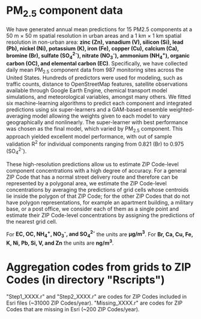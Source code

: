 # PM<sub>2.5</sub> component data

We have generated annual mean predictions for 15 PM2.5 components at a 50 m × 50 m spatial resolution in urban areas and a 1 km × 1 km spatial resolution in non-urban area: **zinc (Zn), vanadium (V), silicon (Si), lead (Pb), nickel (Ni), potassium (K), iron (Fe), copper (Cu), calcium (Ca), bromine (Br), sulfate (SO<sub>4</sub><sup>2-</sup>), nitrate (NO<sub>3</sub><sup>-</sup>), ammonium (NH<sub>4</sub><sup>+</sup>), organic carbon (OC), and elemental carbon (EC)**. Specifically, we have collected daily mean PM<sub>2.5</sub> component data from 987 monitoring sites across the United States. Hundreds of predictors were used for modeling, such as traffic counts, distance to OpenStreetMap features, satellite observations available through Google Earth Engine, chemical transport model simulations, and meteorological variables, amongst many others. We fitted six machine-learning algorithms to predict each component and integrated predictions using six super-learners and a GAM-based ensemble weighted-averaging model allowing the weights given to each model to vary geographically and nonlinearly. The super-learner with best performance was chosen as the final model, which varied by PM<sub>2.5</sub> component. This approach yielded excellent model performance, with out of sample validation R<sup>2</sup> for individual components ranging from 0.821 (Br) to 0.975 (SO<sub>4</sub><sup>2-</sup>).

These high-resolution predictions allow us to estimate ZIP Code-level component concentrations with a high degree of accuracy. For a general ZIP Code that has a normal street delivery route and therefore can be represented by a polygonal area, we estimate the ZIP Code-level concentrations by averaging the predictions of grid cells whose centroids lie inside the polygon of that ZIP Code; for the other ZIP Codes that do not have polygon representations, for example an apartment building, a military base, or a post office, we consider each of them as a single point and estimate their ZIP Code-level concentrations by assigning the predictions of the nearest grid cell.

For **EC, OC, NH<sub>4</sub><sup>+</sup>, NO<sub>3</sub><sup>-</sup>, and SO<sub>4</sub><sup>2-</sup>** the units are **&micro;g/m<sup>3</sup>**. For **Br, Ca, Cu, Fe, K, Ni, Pb, Si, V, and Zn** the units are **ng/m<sup>3</sup>**.

# Aggregation codes from grids to ZIP Codes (in directory "Rscripts")

"Step1_XXXX.r" and "Step2_XXXX.r" are codes for ZIP Codes included in Esri files (~31000 ZIP Codes/year). "Missing_XXXX.r" are codes for ZIP Codes that are missing in Esri (~200 ZIP Codes/year). 
